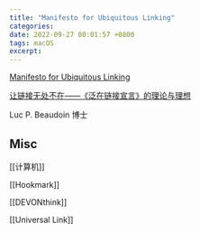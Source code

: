 ```yaml
---
title: "Manifesto for Ubiquitous Linking"
categories: 
date: 2022-09-27 00:01:57 +0800
tags: macOS
excerpt: 
---
```


[Manifesto for Ubiquitous Linking](https://linkingmanifesto.org)

[让链接无处不在——《泛在链接宣言》的理论与理想](https://sspai.com/post/70648)

Luc P. Beaudoin 博士




## Misc

[[计算机]]

[[Hookmark]]

[[DEVONthink]]

[[Universal Link]]


